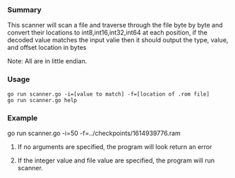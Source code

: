 ### Summary

This scanner will scan a file and traverse through the file byte by byte and convert their locations to int8,int16,int32,int64 at each position, if the decoded value matches the input valie then it should output the type, value, and offset location in bytes

Note: All are in little endian.

### Usage

    go run scanner.go -i=[value to match] -f=[location of .rom file]
    go run scanner.go help 

### Example
   go run scanner.go -i=50 -f=../checkpoints/1614939776.ram  

1. If no arguments are specified, the program will look return an error

3. If the integer value and file value are specified, the program will run scanner.
